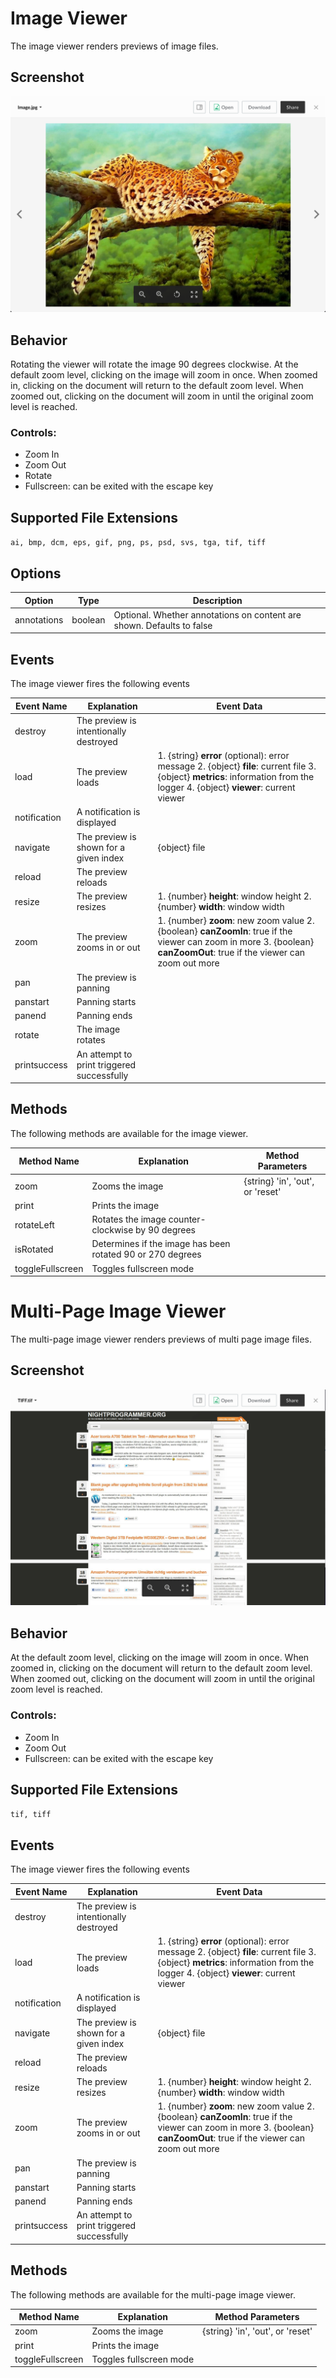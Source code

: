 # Image Viewer

The image viewer renders previews of image files.

## Screenshot
![Screenshot of image viewer](../../../../images/image.png)

## Behavior
Rotating the viewer will rotate the image 90 degrees clockwise. At the default zoom level, clicking on the image will zoom in once. When zoomed in, clicking on the document will return to the default zoom level. When zoomed out, clicking on the document will zoom in until the original zoom level is reached.

### Controls:
* Zoom In
* Zoom Out
* Rotate
* Fullscreen: can be exited with the escape key

## Supported File Extensions

`ai, bmp, dcm, eps, gif, png, ps, psd, svs, tga, tif, tiff`

## Options

| Option | Type | Description |
| --- | --- | --- |
| annotations | boolean | Optional. Whether annotations on content are shown. Defaults to false |

## Events
The image viewer fires the following events

| Event Name | Explanation | Event Data |
| --- | --- | --- |
| destroy | The preview is intentionally destroyed ||
| load |  The preview loads | 1. {string} **error** (optional): error message 2. {object} **file**: current file 3. {object} **metrics**: information from the logger 4. {object} **viewer**: current viewer |
| notification | A notification is displayed ||
| navigate | The preview is shown for a given index | {object} file |
| reload | The preview reloads ||
| resize | The preview resizes | 1. {number} **height**: window height 2. {number} **width**: window width |
| zoom | The preview zooms in or out | 1. {number} **zoom**: new zoom value 2. {boolean} **canZoomIn**: true if the viewer can zoom in more 3. {boolean} **canZoomOut**: true if the viewer can zoom out more |
| pan | The preview is panning ||
| panstart | Panning starts ||
| panend | Panning ends ||
| rotate | The image rotates ||
| printsuccess | An attempt to print triggered successfully ||

## Methods

The following methods are available for the image viewer.

| Method Name | Explanation | Method Parameters |
| --- | --- | --- |
| zoom | Zooms the image | {string} 'in', 'out', or 'reset' |
| print | Prints the image ||
| rotateLeft | Rotates the image counter-clockwise by 90 degrees ||
| isRotated | Determines if the image has been rotated 90 or 270 degrees ||
| toggleFullscreen | Toggles fullscreen mode ||

# Multi-Page Image Viewer

The multi-page image viewer renders previews of multi page image files.

## Screenshot
![Screenshot of multi-page image viewer](../../../../images/multi-page.png)

## Behavior
At the default zoom level, clicking on the image will zoom in once. When zoomed in, clicking on the document will return to the default zoom level. When zoomed out, clicking on the document will zoom in until the original zoom level is reached.

### Controls:
* Zoom In
* Zoom Out
* Fullscreen: can be exited with the escape key

## Supported File Extensions

`tif, tiff`

## Events
The image viewer fires the following events

| Event Name | Explanation | Event Data |
| --- | --- | --- |
| destroy | The preview is intentionally destroyed ||
| load |  The preview loads | 1. {string} **error** (optional): error message 2. {object} **file**: current file 3. {object} **metrics**: information from the logger 4. {object} **viewer**: current viewer |
| notification | A notification is displayed ||
| navigate | The preview is shown for a given index | {object} file |
| reload | The preview reloads ||
| resize | The preview resizes | 1. {number} **height**: window height 2. {number} **width**: window width |
| zoom | The preview zooms in or out | 1. {number} **zoom**: new zoom value 2. {boolean} **canZoomIn**: true if the viewer can zoom in more 3. {boolean} **canZoomOut**: true if the viewer can zoom out more |
| pan | The preview is panning ||
| panstart | Panning starts ||
| panend | Panning ends ||
| printsuccess | An attempt to print triggered successfully ||

## Methods

The following methods are available for the multi-page image viewer.

| Method Name | Explanation | Method Parameters |
| --- | --- | --- |
| zoom | Zooms the image | {string} 'in', 'out', or 'reset' |
| print | Prints the image ||
| toggleFullscreen | Toggles fullscreen mode ||

